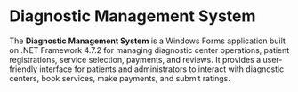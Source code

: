 # Diagnostic Management System

The **Diagnostic Management System** is a Windows Forms application built on .NET Framework 4.7.2 for managing diagnostic center operations, patient registrations, service selection, payments, and reviews. It provides a user-friendly interface for patients and administrators to interact with diagnostic centers, book services, make payments, and submit ratings.
